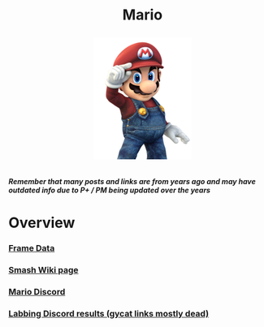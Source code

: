 <div id="toc">
  <ul align="center" style="list-style: none">
      <summary> <h1>
        Mario
        <p><img src="/Images/Characters/Mario.png" alt="Mario.png"></p>
  </ul>
</div>

<h4> <i>Remember that many posts and links are from years ago and may have outdated info due to P+ / PM being updated over the years</i>

<h1> Overview
<h3> <a href="https://rukaidata.com/P+/Mario/">Frame Data</a>
<h3> <a href="https://www.ssbwiki.com/Mario_(PM)">Smash Wiki page</a>
<h3> <a href="https://discord.com/invite/bTuPgKj">Mario Discord</a>
<h3> <a href="https://www.reddit.com/r/SSBPM/comments/9yn2dz/labbing_discord_results_mario_30_clips/">Labbing Discord results (gycat links mostly dead)</a>